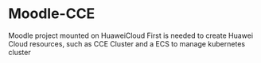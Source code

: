 # Moodle-CCE
Moodle project mounted on HuaweiCloud
First is needed to create Huawei Cloud resources, such as CCE Cluster and a ECS to manage kubernetes cluster

